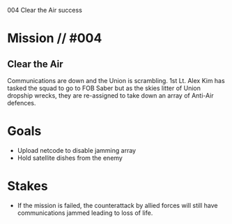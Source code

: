 004
Clear the Air
success

# Mission // #004
## Clear the Air

Communications are down and the Union is scrambling. 1st Lt. Alex Kim has tasked the squad to go to FOB Saber but as the skies litter of Union dropship wrecks, they are re-assigned to take down an array of Anti-Air defences.

# Goals
- Upload netcode to disable jamming array
- Hold satellite dishes from the enemy

# Stakes
- If the mission is failed, the counterattack by allied forces will still have communications jammed leading to loss of life.